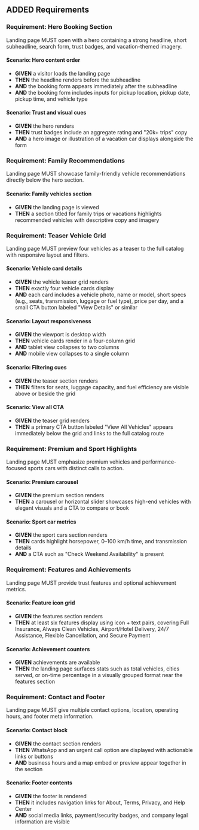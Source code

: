 ## ADDED Requirements
### Requirement: Hero Booking Section
Landing page MUST open with a hero containing a strong headline, short subheadline, search form, trust badges, and vacation-themed imagery.

#### Scenario: Hero content order
- **GIVEN** a visitor loads the landing page
- **THEN** the headline renders before the subheadline
- **AND** the booking form appears immediately after the subheadline
- **AND** the booking form includes inputs for pickup location, pickup date, pickup time, and vehicle type

#### Scenario: Trust and visual cues
- **GIVEN** the hero renders
- **THEN** trust badges include an aggregate rating and "20k+ trips" copy
- **AND** a hero image or illustration of a vacation car displays alongside the form

### Requirement: Family Recommendations
Landing page MUST showcase family-friendly vehicle recommendations directly below the hero section.

#### Scenario: Family vehicles section
- **GIVEN** the landing page is viewed
- **THEN** a section titled for family trips or vacations highlights recommended vehicles with descriptive copy and imagery

### Requirement: Teaser Vehicle Grid
Landing page MUST preview four vehicles as a teaser to the full catalog with responsive layout and filters.

#### Scenario: Vehicle card details
- **GIVEN** the vehicle teaser grid renders
- **THEN** exactly four vehicle cards display
- **AND** each card includes a vehicle photo, name or model, short specs (e.g., seats, transmission, luggage or fuel type), price per day, and a small CTA button labeled "View Details" or similar

#### Scenario: Layout responsiveness
- **GIVEN** the viewport is desktop width
- **THEN** vehicle cards render in a four-column grid
- **AND** tablet view collapses to two columns
- **AND** mobile view collapses to a single column

#### Scenario: Filtering cues
- **GIVEN** the teaser section renders
- **THEN** filters for seats, luggage capacity, and fuel efficiency are visible above or beside the grid

#### Scenario: View all CTA
- **GIVEN** the teaser grid renders
- **THEN** a primary CTA button labeled "View All Vehicles" appears immediately below the grid and links to the full catalog route

### Requirement: Premium and Sport Highlights
Landing page MUST emphasize premium vehicles and performance-focused sports cars with distinct calls to action.

#### Scenario: Premium carousel
- **GIVEN** the premium section renders
- **THEN** a carousel or horizontal slider showcases high-end vehicles with elegant visuals and a CTA to compare or book

#### Scenario: Sport car metrics
- **GIVEN** the sport cars section renders
- **THEN** cards highlight horsepower, 0–100 km/h time, and transmission details
- **AND** a CTA such as "Check Weekend Availability" is present

### Requirement: Features and Achievements
Landing page MUST provide trust features and optional achievement metrics.

#### Scenario: Feature icon grid
- **GIVEN** the features section renders
- **THEN** at least six features display using icon + text pairs, covering Full Insurance, Always Clean Vehicles, Airport/Hotel Delivery, 24/7 Assistance, Flexible Cancellation, and Secure Payment

#### Scenario: Achievement counters
- **GIVEN** achievements are available
- **THEN** the landing page surfaces stats such as total vehicles, cities served, or on-time percentage in a visually grouped format near the features section

### Requirement: Contact and Footer
Landing page MUST give multiple contact options, location, operating hours, and footer meta information.

#### Scenario: Contact block
- **GIVEN** the contact section renders
- **THEN** WhatsApp and an urgent call option are displayed with actionable links or buttons
- **AND** business hours and a map embed or preview appear together in the section

#### Scenario: Footer contents
- **GIVEN** the footer is rendered
- **THEN** it includes navigation links for About, Terms, Privacy, and Help Center
- **AND** social media links, payment/security badges, and company legal information are visible
